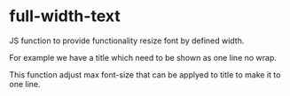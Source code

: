 full-width-text
===============

JS function to provide functionality resize font by defined width.

For example we have a title which need to be shown as one line no wrap.

This function adjust max font-size that can be applyed to title to make it to one line.
